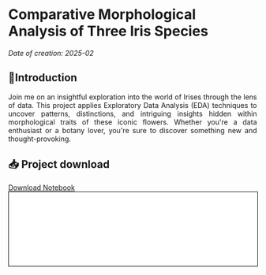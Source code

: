 # Comparative Morphological Analysis of Three Iris Species

*Date of creation: 2025-02*

## 🪻Introduction
<div style="text-align: justify;">
Join me on an insightful exploration into the world of Irises through the lens of data. This project applies Exploratory Data Analysis (EDA) techniques to uncover patterns, distinctions, and intriguing insights hidden within morphological traits of these iconic flowers. Whether you're a data enthusiast or a botany lover, you're sure to discover something new and thought-provoking.
</div style>

## 📥 Project download
<div style="text-align: justify;">
<a href="EDA_of_Iris2.ipynb" class="md-button md-button--primary">Download Notebook</a>
</div style>

<iframe
    id="content"
    src="EDA_of_Iris2.html"
    width="100%"
    style="border:1px solid black;overflow:hidden;"
></iframe>
<script>
function resizeIframeToFitContent(iframe) {
    iframe.style.height = (iframe.contentWindow.document.documentElement.scrollHeight + 50) + "px";
    iframe.contentDocument.body.style["overflow"] = 'hidden';
}
window.addEventListener('load', function() {
    var iframe = document.getElementById('content');
    resizeIframeToFitContent(iframe);
});
window.addEventListener('resize', function() {
    var iframe = document.getElementById('content');
    resizeIframeToFitContent(iframe);
});
</script>

